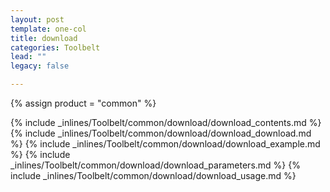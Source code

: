 ```yaml
---
layout: post
template: one-col
title: download
categories: Toolbelt
lead: ""
legacy: false

---
```

{% assign product = "common" %}

{% include _inlines/Toolbelt/common/download/download_contents.md %}
{% include _inlines/Toolbelt/common/download/download_download.md %}
{% include _inlines/Toolbelt/common/download/download_example.md %}
{% include _inlines/Toolbelt/common/download/download_parameters.md %}
{% include _inlines/Toolbelt/common/download/download_usage.md %}
